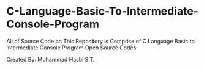 # C-Language-Basic-To-Intermediate-Console-Program
All of Source Code on This Repository is Comprise of C Language Basic to Intermediate Console Program Open Source Codes

Created By: Muhammad Hasbi S.T.

